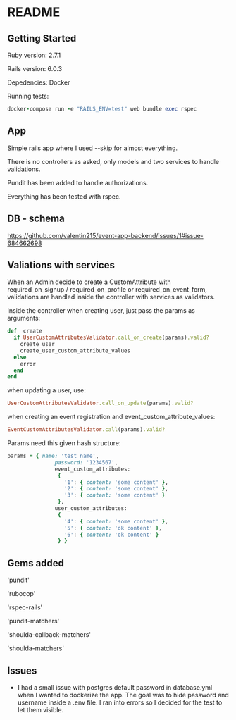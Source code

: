 # README

##  Getting Started

Ruby version: 2.7.1

Rails version: 6.0.3

Depedencies: Docker

Running tests:

  ```ruby
  docker-compose run -e "RAILS_ENV=test" web bundle exec rspec   
  ```
  
## App

 Simple rails app where I used --skip for almost everything.

There is no controllers as asked, only models and two services to handle validations.

Pundit has been added to handle authorizations.

Everything has been tested with rspec.


## DB - schema

https://github.com/valentin215/event-app-backend/issues/1#issue-684662698

## Valiations with services

When an Admin decide to create a CustomAttribute with required_on_signup / required_on_profile or required_on_event_form, validations are handled inside the controller with services as validators.

Inside the controller when creating user, just pass the params as arguments:

```ruby
def  create
  if UserCustomAttributesValidator.call_on_create(params).valid?
    create_user
    create_user_custom_attribute_values
  else
    error
  end 
end 
```

when updating a user, use:

```ruby
UserCustomAttributesValidator.call_on_update(params).valid?
```

when creating an event registration and event_custom_attribute_values:

```ruby
EventCustomAttributesValidator.call(params).valid?
```

Params need this given hash structure:

```ruby
params = { name: 'test name',
               password: '1234567',
               event_custom_attributes:
                {
                  '1': { content: 'some content' },
                  '2': { content: 'some content' },
                  '3': { content: 'some content' }
                },
               user_custom_attributes:
                {
                  '4': { content: 'some content' },
                  '5': { content: 'ok content' },
                  '6': { content: 'ok content' }
                } }
```
                
## Gems added

'pundit'

'rubocop'

'rspec-rails'

'pundit-matchers'

'shoulda-callback-matchers'

'shoulda-matchers'

## Issues

- I had a small issue with postgres default password in database.yml when I wanted to dockerize the app. The goal was to hide password and username inside a .env file. I ran into errors so I decided for the test to let them visible.

